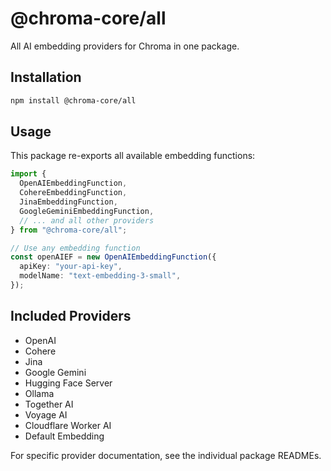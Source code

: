 # @chroma-core/all

All AI embedding providers for Chroma in one package.

## Installation

```bash
npm install @chroma-core/all
```

## Usage

This package re-exports all available embedding functions:

```typescript
import {
  OpenAIEmbeddingFunction,
  CohereEmbeddingFunction,
  JinaEmbeddingFunction,
  GoogleGeminiEmbeddingFunction,
  // ... and all other providers
} from "@chroma-core/all";

// Use any embedding function
const openAIEF = new OpenAIEmbeddingFunction({
  apiKey: "your-api-key",
  modelName: "text-embedding-3-small",
});
```

## Included Providers

- OpenAI
- Cohere
- Jina
- Google Gemini
- Hugging Face Server
- Ollama
- Together AI
- Voyage AI
- Cloudflare Worker AI
- Default Embedding

For specific provider documentation, see the individual package READMEs.
